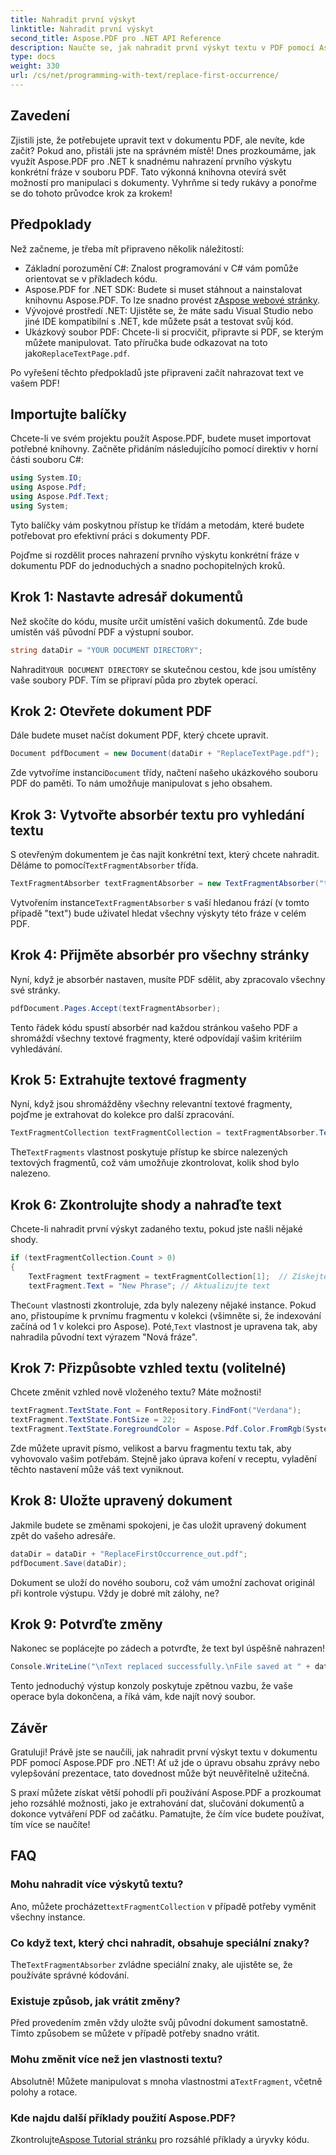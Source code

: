 ```yaml
---
title: Nahradit první výskyt
linktitle: Nahradit první výskyt
second_title: Aspose.PDF pro .NET API Reference
description: Naučte se, jak nahradit první výskyt textu v PDF pomocí Aspose.PDF for .NET, pomocí našeho podrobného průvodce. Ideální pro vývojáře a zpracovatele dokumentů.
type: docs
weight: 330
url: /cs/net/programming-with-text/replace-first-occurrence/
---
```

## Zavedení

Zjistili jste, že potřebujete upravit text v dokumentu PDF, ale nevíte, kde začít? Pokud ano, přistáli jste na správném místě! Dnes prozkoumáme, jak využít Aspose.PDF pro .NET k snadnému nahrazení prvního výskytu konkrétní fráze v souboru PDF. Tato výkonná knihovna otevírá svět možností pro manipulaci s dokumenty. Vyhrňme si tedy rukávy a ponořme se do tohoto průvodce krok za krokem!

## Předpoklady

Než začneme, je třeba mít připraveno několik náležitostí:

- Základní porozumění C#: Znalost programování v C# vám pomůže orientovat se v příkladech kódu.
-  Aspose.PDF for .NET SDK: Budete si muset stáhnout a nainstalovat knihovnu Aspose.PDF. To lze snadno provést z[Aspose webové stránky](https://releases.aspose.com/pdf/net/). 
- Vývojové prostředí .NET: Ujistěte se, že máte sadu Visual Studio nebo jiné IDE kompatibilní s .NET, kde můžete psát a testovat svůj kód.
- Ukázkový soubor PDF: Chcete-li si procvičit, připravte si PDF, se kterým můžete manipulovat. Tato příručka bude odkazovat na toto jako`ReplaceTextPage.pdf`.

Po vyřešení těchto předpokladů jste připraveni začít nahrazovat text ve vašem PDF!

## Importujte balíčky

Chcete-li ve svém projektu použít Aspose.PDF, budete muset importovat potřebné knihovny. Začněte přidáním následujícího pomocí direktiv v horní části souboru C#:

```csharp
using System.IO;
using Aspose.Pdf;
using Aspose.Pdf.Text;
using System;
```

Tyto balíčky vám poskytnou přístup ke třídám a metodám, které budete potřebovat pro efektivní práci s dokumenty PDF.

Pojďme si rozdělit proces nahrazení prvního výskytu konkrétní fráze v dokumentu PDF do jednoduchých a snadno pochopitelných kroků.

## Krok 1: Nastavte adresář dokumentů

Než skočíte do kódu, musíte určit umístění vašich dokumentů. Zde bude umístěn váš původní PDF a výstupní soubor.

```csharp
string dataDir = "YOUR DOCUMENT DIRECTORY";
```
 Nahradit`YOUR DOCUMENT DIRECTORY` se skutečnou cestou, kde jsou umístěny vaše soubory PDF. Tím se připraví půda pro zbytek operací.

## Krok 2: Otevřete dokument PDF

Dále budete muset načíst dokument PDF, který chcete upravit.

```csharp
Document pdfDocument = new Document(dataDir + "ReplaceTextPage.pdf");
```
Zde vytvoříme instanci`Document` třídy, načtení našeho ukázkového souboru PDF do paměti. To nám umožňuje manipulovat s jeho obsahem.

## Krok 3: Vytvořte absorbér textu pro vyhledání textu

 S otevřeným dokumentem je čas najít konkrétní text, který chcete nahradit. Děláme to pomocí`TextFragmentAbsorber` třída.

```csharp
TextFragmentAbsorber textFragmentAbsorber = new TextFragmentAbsorber("text");
```
 Vytvořením instance`TextFragmentAbsorber` s vaší hledanou frází (v tomto případě "text") bude uživatel hledat všechny výskyty této fráze v celém PDF.

## Krok 4: Přijměte absorbér pro všechny stránky

Nyní, když je absorbér nastaven, musíte PDF sdělit, aby zpracovalo všechny své stránky.

```csharp
pdfDocument.Pages.Accept(textFragmentAbsorber);
```
Tento řádek kódu spustí absorbér nad každou stránkou vašeho PDF a shromáždí všechny textové fragmenty, které odpovídají vašim kritériím vyhledávání.

## Krok 5: Extrahujte textové fragmenty

Nyní, když jsou shromážděny všechny relevantní textové fragmenty, pojďme je extrahovat do kolekce pro další zpracování.

```csharp
TextFragmentCollection textFragmentCollection = textFragmentAbsorber.TextFragments;
```
 The`TextFragments` vlastnost poskytuje přístup ke sbírce nalezených textových fragmentů, což vám umožňuje zkontrolovat, kolik shod bylo nalezeno.

## Krok 6: Zkontrolujte shody a nahraďte text

Chcete-li nahradit první výskyt zadaného textu, pokud jste našli nějaké shody.

```csharp
if (textFragmentCollection.Count > 0)
{
    TextFragment textFragment = textFragmentCollection[1];  // Získejte první výskyt
    textFragment.Text = "New Phrase"; // Aktualizujte text
```
 The`Count` vlastnosti zkontroluje, zda byly nalezeny nějaké instance. Pokud ano, přistoupíme k prvnímu fragmentu v kolekci (všimněte si, že indexování začíná od 1 v kolekci pro Aspose). Poté,`Text` vlastnost je upravena tak, aby nahradila původní text výrazem "Nová fráze".

## Krok 7: Přizpůsobte vzhled textu (volitelné)

Chcete změnit vzhled nově vloženého textu? Máte možnosti!

```csharp
textFragment.TextState.Font = FontRepository.FindFont("Verdana");
textFragment.TextState.FontSize = 22;
textFragment.TextState.ForegroundColor = Aspose.Pdf.Color.FromRgb(System.Drawing.Color.Blue);
```
Zde můžete upravit písmo, velikost a barvu fragmentu textu tak, aby vyhovovalo vašim potřebám. Stejně jako úprava koření v receptu, vyladění těchto nastavení může váš text vyniknout.

## Krok 8: Uložte upravený dokument

Jakmile budete se změnami spokojeni, je čas uložit upravený dokument zpět do vašeho adresáře.

```csharp
dataDir = dataDir + "ReplaceFirstOccurrence_out.pdf";
pdfDocument.Save(dataDir);
```
Dokument se uloží do nového souboru, což vám umožní zachovat originál při kontrole výstupu. Vždy je dobré mít zálohy, ne?

## Krok 9: Potvrďte změny

Nakonec se poplácejte po zádech a potvrďte, že text byl úspěšně nahrazen!

```csharp
Console.WriteLine("\nText replaced successfully.\nFile saved at " + dataDir);
```
Tento jednoduchý výstup konzoly poskytuje zpětnou vazbu, že vaše operace byla dokončena, a říká vám, kde najít nový soubor.

## Závěr

Gratuluji! Právě jste se naučili, jak nahradit první výskyt textu v dokumentu PDF pomocí Aspose.PDF pro .NET! Ať už jde o úpravu obsahu zprávy nebo vylepšování prezentace, tato dovednost může být neuvěřitelně užitečná. 

S praxí můžete získat větší pohodlí při používání Aspose.PDF a prozkoumat jeho rozsáhlé možnosti, jako je extrahování dat, slučování dokumentů a dokonce vytváření PDF od začátku. Pamatujte, že čím více budete používat, tím více se naučíte!

## FAQ

### Mohu nahradit více výskytů textu?
 Ano, můžete procházet`textFragmentCollection` v případě potřeby vyměnit všechny instance.

### Co když text, který chci nahradit, obsahuje speciální znaky?
 The`TextFragmentAbsorber` zvládne speciální znaky, ale ujistěte se, že používáte správné kódování.

### Existuje způsob, jak vrátit změny?
Před provedením změn vždy uložte svůj původní dokument samostatně. Tímto způsobem se můžete v případě potřeby snadno vrátit.

### Mohu změnit více než jen vlastnosti textu?
 Absolutně! Můžete manipulovat s mnoha vlastnostmi a`TextFragment`, včetně polohy a rotace.

### Kde najdu další příklady použití Aspose.PDF?
 Zkontrolujte[Aspose Tutorial stránku](https://releases.aspose.com/pdf/net/) pro rozsáhlé příklady a úryvky kódu.